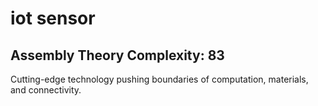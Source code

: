 # iot sensor

## Assembly Theory Complexity: 83
Cutting-edge technology pushing boundaries of computation, materials, and connectivity.
